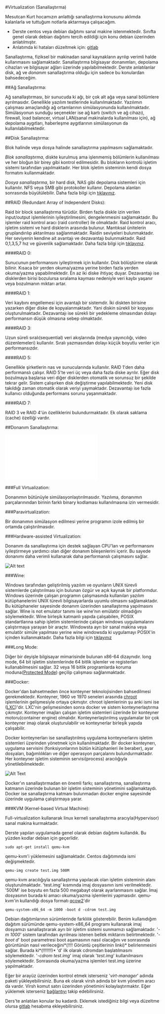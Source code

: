 #Virtualization (Sanallaştırma)

Mesutcan Kurt hocamızın anlattığı sanallaştırma konusunu aklımda kalanlarla ve tuttuğum notlarla  aktarmaya çalışacağım.  


+ Derste centos veya debian dağıtımı sanal makine istenmektedir. Sınıfta genel olarak debian dağıtımı tercih edildiği için konu debian üzerinden anlatılmıştır.
+ Anlatımda ki hataları düzeltmek için: [gitlab](https://gitlab.com/rection)


Sanallaştırma, fiziksel bir makinadan sanal kaynakların ayrılıp verimli halde kullanmasını sağlamaktadır. Sanallaştırma bilgisayar donanımları, depolama cihazları ve bilgisayar ağları üzerinde yapılabilmektedir. Derste anlatılanlar disk, ağ ve *donanım* sanallaştırma olduğu için sadece bu konulardan bahsedeceğim.

##Ağ Sanallaştırma:

Ağ sanallaştırması, bir sunucuda ki ağı, bir çok alt ağa veya sanal bölümlere ayrılmasıdır. Genellikle yazılım testlerinde kullanılmaktadır. Yazılımın çalışması amaçlandığı ağ ortamlarının simülasyonunda kullanılmaktadır. Simülasyonun sunduğu seçenekler ise ağ kartı (switch ve ağ cihazı), firewall, load balancer, virtual LAN(sanal makinalarda kullanılması için), ağ depolama aygıtları, haberleşme aygıtlarının simülasyonun da kullanılabilmektedir.

##Disk Sanallaştırma:

Blok halinde veya dosya halinde sanallaştırma yapılmasını sağlamaktadır.  

*Blok sanallaştırma*, diskte kurulmuş ama işlenmemiş bölümlerin kullanılması ve her bloğun bir birey gibi kontrol edilmesidir. Bu blokların kontrolü işletim sistemi tarafından yapılmaktadır. Her blok işletim sisteminin kendi dosya formatını kullanmaktadır.  

*Dosya sanallaştırma*, bir hard disk, NAS gibi depolama sistemleri için kullanılır. NFS veya SMB gibi protokoller kullanır. Depolama alanları sonrasında büyütülebilir. Daha fazla bilgi için [tıklayınız](https://stonefly.com/resources/what-is-file-level-storage-vs-block-level-storage).  

##RAID (Redundant Array of Independent Disks):

Raid bir block sanallaştırma türüdür. Birden fazla diskle izin verilen input/output işlemlerinin iyileştirilmesini, dengelenmesini sağlamaktadır. Bu işlemler raid kontrol aracı (raid controller) ile olmaktadır. Raid kontrol aracı, işletim sistemi ve hard disklerin arasında bulunur. Mantıksal ünitelerin gruplandırılıp aktarılması sağlanmaktadır. Raidin seviyeleri bulunmaktadır. Her seviyenin kendine ait avantajı ve dezavantajı bulunmaktadır. Raid 0,1,3,5,7 hız ve güvenlik sağlamaktadır. Daha fazla bilgi için [tıklayınız](https://searchstorage.techtarget.com/definition/RAID).  


####RAID 0:

Sunucunun performansını iyileştirmek için kullanılır. Disk bölüştürme olarak bilinir. Kısaca bir yerden okuma/yazma yerine birden fazla yerden okuma/yazma yapabilmektedir. En az iki diske ihtiyaç duyar. Dezavantajı ise disklerden birisi bozulursa sıralama kayması nedeniyle veri kaybı yaşanır veya bozulmanın miktarı artar.

####RAID 1:

Veri kaybını engellemesi için avantajlı bir sistemdir. İki diskten birisine yazarken diğer diske de kopyalanmaktadır. Yani diskin sürekli bir kopyası oluşturulmaktadır. Dezavantajı ise sürekli bir yedekleme olmasından dolayı performansın düşük olmasına sebep olmaktadır.

####RAID 3:

Uzun süreli sıralı(sequential) veri akışlarında (medya yayıncılığı, video düzenlemeleri) kullanılır. Sıralı yazmasından dolayı küçük boyutlu veriler için performansızdır.


####RAID 5:

Genellikle şirketlerin nas ve sunucularında kullanılır. RAID 1'den daha performanslı çalışır. RAID 5'te veri üç veya daha fazla diske ayrılır. Eğer disk bozulmaya başlarsa veri diğer disklerden otomatik ve sorunsuz bir şekilde tekrar gelir. Sistem çalışırken disk değiştirme yapılabilmektedir. Yeni disk takıldığı zaman otomatik olarak veriyi yaymaktadır. Dezavantajı ise fazla kullanıcı olduğunda performans sorunu yaşanmaktadır.

####RAID 7:

RAID 3 ve RAID 4'ün özelliklerini bulundurmaktadır. Ek olarak saklama (cache) özelliği vardır.


##Donanım Sanallaştırma:

![Alt text](/katkida-bulunanlar/safa-bayar/sanallastırma/sanallastırma.md
)  

###Full Virtualization:

Donanımın bütünüyle simülasyonlaştırılmasıdır. Yazılıma, donanımın parçalarınından birinin farklı binary kodlaması kullanılmasına izin vermesidir.  

###Paravirtualization:

Bir donanımın simülasyon edilmesi yerine programın izole edilmiş bir ortamda çalıştırılmasıdır.  

###Hardware-assisted Virtualization:

Donanım da sanallaştırma için destek sağlayan CPU'ları ve performansını iyileştirmeye yardımcı olan diğer donanım bileşenlerini içerir. Bu sayede donanımı daha verimli kullanarak daha performanslı çalışmasını sağlar.  

![Alt text](/katkida-bulunanlar/safa-bayar/sanallastirma/images/Virtualization.png)  

###Wine:

Windows tarafından geliştirilmiş yazılım ve oyunların UNIX türevli sistemlerde çalıştırılması için bulunan özgür ve açık kaynak bir platformdur. Windows üzerinde çalışan programın çalışmasında kullanılan yazılım kütüphanelerini UNIX türevli bilgisayarlarda uyumlu olmasını sağlamaktadır. Bu kütüphaneler sayesinde donanım üzerinden sanallaştırma yapılmasını sağlar. Wine is not emulator tanımı ise wine'nın emülatör olmadığını söylemektedir. Wine birleşik katmanlı yapıda çalışabilen, POSIX standartlarına sahip işletim sistemlerinde çalışan  windows uygulamalarını çalıştırmaya yarayan bir araçtır. Windowsta ayrı bir sanal makina veya emulatör simüle yapılması yerine wine windowsda ki  uygulamayı POSIX'in içinden kullanmaktadır. Daha fazla bilgi için [tıklayınız](https://en.wikipedia.org/wiki/Wine_(software))  


###Long Mode:

Diğer bir deyişle bilgisayar mimarisinde bulunan x86-64 dizaynıdır. long mode, 64 bit işletim sistemlerinde 64 bitlik işlemler ve registerları kullanabilmesini sağlar. 32 veya 16 bitlik programlarda koruma moduna([Protected Mode](https://en.wikipedia.org/wiki/Protected_mode)) geçilip çalışması sağlanmaktadır.

###Docker:

Docker'dan bahsetmeden önce konteyner teknolojisinden bahsedilmesi gerekmektedir. Konteyner, 1960 ve 1970 seneleri arasında [chroot](https://en.wikipedia.org/wiki/Chroot) işlemlerinin gelişmesiyle ortaya çıkmıştır. chroot işlemlerinin şu anki ismi ise ([LXC](https://en.wikipedia.org/wiki/LXC))'dir. LXC'nin gelişmesinden sonra  docker ve sistem konteynerlaştırma çıkmıştır. Konteyner imajları çalışan işletim sistemleri üzerinde bir konteyner motoru(container engine) olmalıdır. Konteynerlaştırılmış uygulamalar bir çok konteyner imajı olarak oluşturulabilir ve konteynerlar birleşik yapıda çalışabilir.

Docker konteynerları ise sanallaştırılmış uygulama konteynerlarını işletim sistemleri üzerinden yönetmek için kullanılmaktadır. Bir docker konteynerı, uygulama servisini (fonksiyonlarının bütün kütüphanleri ile beraber), ayar dosyaları, bağımlılıkları ve diğer operasyon parçalarını bulundurmaktadır. Her konteyner işletim sisteminin servisi(process) aracılığıyla yönetilebilmektedir.

![Alt Text](/katkida-bulunanlar/safa-bayar/sanallastirma/images/ENSON2.png)

Docker'ın sanallaştırmadan en önemli farkı; sanallaştırma, sanallaştırma katmanın üzerinde bulunan bir işletim sisteminin yönetimini sağlamaktaydı. Docker ise sanallaştırma katmanı bulunmadan docker engine sayesinde üzerinde uygulama çalıştırmaya yarar.


###KVM (Kernel-based Virtual Machine):

Full-virtualization kullanarak linux kerneli sanallaştırma aracıyla(Hypervisor) sanal makina kurmaktadır.

Derste yapılan uygulamada genel olarak debian dağıtımı kullandık. Bu yüzden kodlar debian için geçerlidir.

``` sudo apt-get install qemu-kvm ```

qemu-kvm'i yüklemesini sağlamaktadır. Centos dağıtımında ismi değişmektedir.

``` qemu-img create test.img 500M ```

qemu-kvm aracılığıyla sanallaştırma yapılacak olan işletim sisteminin alanı oluşturulmaktadır. 'test.img' kısmında imaj dosyasının ismi verilmektedir. '500M' ise boyutu en fazla 500 megabayt olarak ayarlanmasını sağlar. İmaj dosyasının burada ki amacı okuma/yazma işlemlerini yapmasıdır. qemu-kvm'in kullandığı dosya formatı [qcow2](https://people.gnome.org/~markmc/qcow-image-format.html)'dir

``` qemu-system-x86_64 -m 1000 -boot d -cdrom test.img ```

Debian dağıtımlarının sürümlerinde farklılık gösterebilir. Benim kullanıdığım dağıtım sürümünde qemu-system-x86_64 programı kullanarak imaj dosyamızı sanallaştırarak ayrı bir işletim sistemi sunmamızı sağlamaktadır. '*-m 1000*' sistem tarafından ayrılması istenen bellek miktarını belirtmektedir. '*-boot d*' boot parametresi boot aşamasının nasıl olacağını ve sonrasında görüntünün nasıl verileceğini*(!!!! Görüntü çeşitlerinin linki)* belirlenmesini sağlar. Burada ki*(!!!!!!!)* 'd' ilk olarak cdromdan başlatılmasını söylemektedir. '*-cdrom test.img*' imaj olarak '*test.img*' kullanılmasını söylemektedir. Sonrasında okuma/yazma işlemleri test.img üzerine yapılmaktadır.  

Eğer bir arayüz üzerinden kontrol etmek isterseniz '*virt-manager*' adında paketi yükleyebilirsiniz. Buna ek olarak virsh adında bir kvm yönetim aracı da vardır. Virsh komut satırı üzerinden yönetimini kolaylaştırmaktır. Eğer yüklemek isterseniz [bağlantıyı](https://wiki.debian.org/KVM#Installation) takip edebilirsiniz.

Ders'te anlatılan konular bu kadardı. Eklemek istediğiniz bilgi veya düzeltme olursa [gitlab](https://gitlab.com/rection) hesabıma ekleyebilirsiniz.
